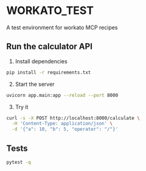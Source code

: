 # WORKATO_TEST
A test environment for workato MCP recipes

## Run the calculator API

1. Install dependencies

```bash
pip install -r requirements.txt
```

2. Start the server

```bash
uvicorn app.main:app --reload --port 8000
```

3. Try it

```bash
curl -s -X POST http://localhost:8000/calculate \
  -H 'Content-Type: application/json' \
  -d '{"a": 10, "b": 5, "operator": "/"}'
```

## Tests

```bash
pytest -q
```